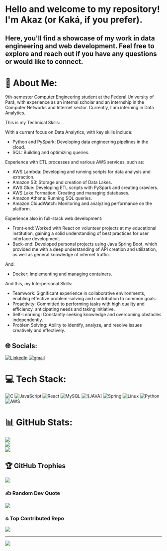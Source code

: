 # Hello and welcome to my repository! I'm Akaz (or Kaká, if you prefer).
## Here, you'll find a showcase of my work in data engineering and web development. Feel free to explore and reach out if you have any questions or would like to connect.

# 💫 About Me:
9th-semester Computer Engineering student at the Federal University of Pará, with experience as an internal scholar and an internship in the Computer Networks and Internet sector. Currently, I am interning in Data Analytics.

This is my Technical Skills:

  With a current focus on Data Analytics, with key skills include:
  - Python and PySpark: Developing data engineering pipelines in the cloud.
  - SQL: Building and optimizing queries.
    
  Experience with ETL processes and various AWS services, such as:
  - AWS Lambda: Developing and running scripts for data analysis and extraction.
  - Amazon S3: Storage and creation of Data Lakes.
  - AWS Glue: Developing ETL scripts with PySpark and creating crawlers.
  - AWS Lake Formation: Creating and managing databases.
  - Amazon Athena: Running SQL queries.
  - Amazon CloudWatch: Monitoring and analyzing performance on the platform.
    
  Experience also in full-stack web development:
  - Front-end: Worked with React on volunteer projects at my educational institution, gaining a solid understanding of best practices for user interface development.
  - Back-end: Developed personal projects using Java Spring Boot, which provided me with a deep understanding of API creation and utilization, as well as general knowledge of internet traffic.
  
  And:
  - Docker: Implementing and managing containers.

And this, my Interpersonal Skills:
- Teamwork: Significant experience in collaborative environments, enabling effective problem-solving and contribution to common goals.
- Proactivity: Committed to performing tasks with high quality and efficiency, anticipating needs and taking initiative.
- Self-Learning: Constantly seeking knowledge and overcoming obstacles independently.
- Problem Solving: Ability to identify, analyze, and resolve issues creatively and effectively.


## 🌐 Socials:
[![LinkedIn](https://img.shields.io/badge/LinkedIn-%230077B5.svg?logo=linkedin&logoColor=white)](https://linkedin.com/in/akaz-marinho-b66475230) 
[![gmail](https://img.shields.io/badge/Gmail-D14836?logo=gmail&logoColor=white)](akazmarinho@gmail.com)

# 💻 Tech Stack:
![C](https://img.shields.io/badge/c-%2300599C.svg?style=plastic&logo=c&logoColor=white) 
![JavaScript](https://img.shields.io/badge/javascript-%23323330.svg?style=plastic&logo=javascript&logoColor=%23F7DF1E) 
![React](https://img.shields.io/badge/react-%2320232a.svg?style=plastic&logo=react&logoColor=%2361DAFB) 
![MySQL](https://img.shields.io/badge/mysql-%2300f.svg?style=plastic&logo=mysql&logoColor=white) 
![![JAVA]](https://img.shields.io/badge/Java-ED8B00?style=plastic&logo=openjdk&logoColor=white) 
![Spring](https://img.shields.io/badge/spring-%236DB33F.svg?style=plastic&logo=spring&logoColor=white)
![Linux](https://img.shields.io/badge/Linux-000?style=olastic&logo=linux&logoColor=FCC624)
![Python](https://img.shields.io/badge/python-3670A0?style=plastic&logo=python&logoColor=ffdd54)
![AWS](https://img.shields.io/badge/AWS-000.svg?style=plastic&logo=amazon-aws&logoColor=white)

# 📊 GitHub Stats:
![](https://github-readme-stats.vercel.app/api?username=AkazMarinho&theme=synthwave&hide_border=false&include_all_commits=true&count_private=true)<br/>
![](https://github-readme-streak-stats.herokuapp.com/?user=AkazMarinho&theme=synthwave&hide_border=false)<br/>
![](https://github-readme-stats.vercel.app/api/top-langs/?username=AkazMarinho&theme=synthwave&hide_border=false&include_all_commits=true&count_private=true&layout=compact)

## 🏆 GitHub Trophies
![](https://github-profile-trophy.vercel.app/?username=AkazMarinho&theme=radical&no-frame=false&no-bg=true&margin-w=4)

### ✍️ Random Dev Quote
![](https://quotes-github-readme.vercel.app/api?type=vetical&theme=tokyonight)

### 🔝 Top Contributed Repo
![](https://github-contributor-stats.vercel.app/api?username=AkazMarinho&limit=5&theme=dracula&combine_all_yearly_contributions=true)

---
[![](https://visitcount.itsvg.in/api?id=AkazMarinho&icon=5&color=3)](https://visitcount.itsvg.in)

<!-- Proudly created with GPRM ( https://gprm.itsvg.in ) -->
